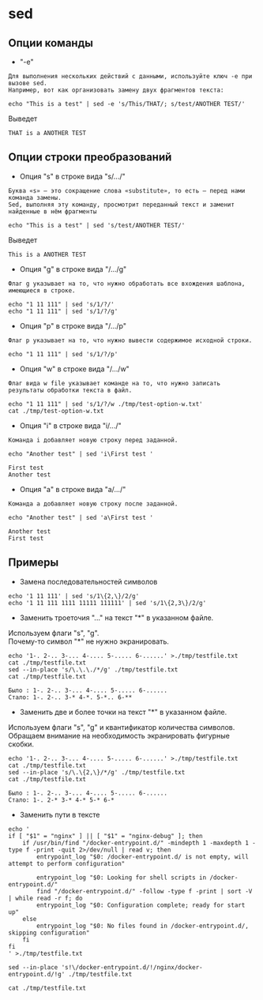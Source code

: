 # sed

## Опции команды

* "-e"
````text
Для выполнения нескольких действий с данными, используйте ключ -e при вызове sed. 
Например, вот как организовать замену двух фрагментов текста:
````
````shell
echo "This is a test" | sed -e 's/This/THAT/; s/test/ANOTHER TEST/'
````
Выведет
````text
THAT is a ANOTHER TEST
````

## Опции строки преобразований

* Опция "s" в строке вида "s/.../"
````text
Буква «s» — это сокращение слова «substitute», то есть — перед нами команда замены. 
Sed, выполняя эту команду, просмотрит переданный текст и заменит найденные в нём фрагменты
````
````shell
echo "This is a test" | sed 's/test/ANOTHER TEST/'
````
Выведет
````text
This is a ANOTHER TEST
````

* Опция "g" в строке вида "/.../g"
````text
Флаг g указывает на то, что нужно обработать все вхождения шаблона, имеющиеся в строке.
````
````shell
echo "1 11 111" | sed 's/1/?/'
echo "1 11 111" | sed 's/1/?/g'
````

* Опция "p" в строке вида "/.../p"
````text
Флаг p указывает на то, что нужно вывести содержимое исходной строки.
````
````shell
echo "1 11 111" | sed 's/1/?/p'
````

* Опция "w" в строке вида "/.../w"
````text
Флаг вида w file указывает команде на то, что нужно записать результаты обработки текста в файл.
````
````shell
echo "1 11 111" | sed 's/1/?/w ./tmp/test-option-w.txt'
cat ./tmp/test-option-w.txt
````

* Опция "i" в строке вида "i/.../"
 ````text
Команда i добавляет новую строку перед заданной.
````
````shell
echo "Another test" | sed 'i\First test '
````
````text
First test 
Another test
````
* Опция "a" в строке вида "a/.../"
 ````text
Команда a добавляет новую строку после заданной.
````
````shell
echo "Another test" | sed 'a\First test '
````
````text
Another test
First test 
````

## Примеры

* Замена последовательностей символов

````shell
echo '1 11 111' | sed 's/1\{2,\}/2/g'
echo '1 11 111 1111 11111 111111' | sed 's/1\{2,3\}/2/g'
````

* Заменить троеточия "..." на текст "*" в указанном файле.

Используем флаги "s", "g".  
Почему-то символ "*" не нужно экранировать.  
````shell
echo '1-. 2-.. 3-... 4-.... 5-..... 6-......' >./tmp/testfile.txt
cat ./tmp/testfile.txt
sed --in-place 's/\.\.\./*/g' ./tmp/testfile.txt
cat ./tmp/testfile.txt
````
````text
Было : 1-. 2-.. 3-... 4-.... 5-..... 6-......
Стало: 1-. 2-.. 3-* 4-*. 5-*.. 6-**
````

* Заменить две и более точки на текст "*" в указанном файле.

Используем флаги "s", "g" и квантификатор количества символов.  
Обращаем внимание на необходимость экранировать фигурные скобки.  
````shell
echo '1-. 2-.. 3-... 4-.... 5-..... 6-......' >./tmp/testfile.txt
cat ./tmp/testfile.txt
sed --in-place 's/\.\{2,\}/*/g' ./tmp/testfile.txt
cat ./tmp/testfile.txt

````
````text
Было : 1-. 2-.. 3-... 4-.... 5-..... 6-......
Стало: 1-. 2-* 3-* 4-* 5-* 6-*
````

* Заменить пути в тексте

````shell
echo '
if [ "$1" = "nginx" ] || [ "$1" = "nginx-debug" ]; then
    if /usr/bin/find "/docker-entrypoint.d/" -mindepth 1 -maxdepth 1 -type f -print -quit 2>/dev/null | read v; then
        entrypoint_log "$0: /docker-entrypoint.d/ is not empty, will attempt to perform configuration"

        entrypoint_log "$0: Looking for shell scripts in /docker-entrypoint.d/"
        find "/docker-entrypoint.d/" -follow -type f -print | sort -V | while read -r f; do
        entrypoint_log "$0: Configuration complete; ready for start up"
    else
        entrypoint_log "$0: No files found in /docker-entrypoint.d/, skipping configuration"
    fi
fi
' >./tmp/testfile.txt

sed --in-place 's!\/docker-entrypoint.d/!/nginx/docker-entrypoint.d/!g' ./tmp/testfile.txt

cat ./tmp/testfile.txt
````
